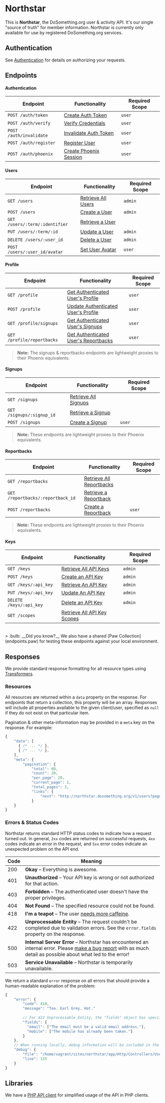 # Northstar

This is __Northstar__, the DoSomething.org user & activity API. It's our single "source of truth" for member
information. Northstar is currently only available for use by registered DoSomething.org services.

## Authentication
See [Authentication](authentication.md) for details on authorizing your requests.
<br>

## Endpoints 
#### Authentication
Endpoint                  | Functionality                                                      | Required Scope
------------------------- | ------------------------------------------------------------------ | --------------
`POST /auth/token`        | [Create Auth Token](endpoints/auth.md#create-token)                | `user`
`POST /auth/verify`       | [Verify Credentials](endpoints/auth.md#verify-credentials)         | `user`
`POST /auth/invalidate`   | [Invalidate Auth Token](endpoints/auth.md#invalidate-token)        | `user`
`POST /auth/register`     | [Register User](endpoints/auth.md#register-user)                   | `user`
`POST /auth/phoenix`      | [Create Phoenix Session](endpoints/auth.md#create-phoenix-session) | `user`

#### Users
Endpoint                                     | Functionality                                            | Required Scope
-------------------------------------------- | -------------------------------------------------------- | --------------
`GET /users`                             | [Retrieve All Users](endpoints/users.md#retrieve-all-users) | `admin`
`POST /users`                            | [Create a User](endpoints/users.md#create-a-user) | `admin`
`GET /users/:term/:identifier`           | [Retrieve a User](endpoints/users.md#retrieve-a-user) 
`PUT /users/:term/:id`                   | [Update a User](endpoints/users.md#update-a-user) | `admin`
`DELETE /users/:user_id`                 | [Delete a User](endpoints/users.md#delete-a-user) | `admin`
`POST /users/:user_id/avatar`            | [Set User Avatar](endpoints/users.md#set-user-avatar) | `user`

#### Profile
Endpoint                                     | Functionality                                            | Required Scope
-------------------------------------------- | -------------------------------------------------------- | --------------
`GET /profile`                           | [Get Authenticated User's Profile](endpoints/profile.md#get-profile) | `user`
`POST /profile`                          | [Update Authenticated User's Profile](endpoints/profile.md#post-profile) | `user`
`GET /profile/signups`                   | [Get Authenticated User's Signups](endpoints/profile.md#get-authenticated-users-signups) | `user`
`GET /profile/reportbacks`               | [Get Authenticated User's Reportbacks](endpoints/profile.md#get-authenticated-user-reportbacks) | `user`

> __Note:__ The signups & reportbacks endpoints are lightweight proxies to their Phoenix equivalents.

#### Signups
Endpoint                                     | Functionality                                            | Required Scope
-------------------------------------------- | -------------------------------------------------------- | --------------
`GET /signups`                           | [Retrieve All Signups](endpoints/signups.md#retrieve-all-signups) |
`GET /signups/:signup_id`                | [Retrieve a Signup](endpoints/signups.md#retrieve-a-signup)  |
`POST /signups`                          | [Create a Signup](endpoints/signups.md#create-a-signup)      | `user`

> __Note:__ These endpoints are lightweight proxies to their Phoenix equivalents.

#### Reportbacks
Endpoint                                     | Functionality                                            | Required Scope
-------------------------------------------- | -------------------------------------------------------- | --------------
`GET /reportbacks`                       | [Retrieve All Reportbacks](endpoints/reportbacks.md#retrieve-all-reportbacks) |
`GET /reportbacks/:reportback_id`        | [Retrieve a Reportback](endpoints/reportbacks.md#retrieve-a-reportback) |
`POST /reportbacks`                      | [Create a Reportback](endpoints/reportbacks.md#create-a-reportback) | `user`

> __Note:__ These endpoints are lightweight proxies to their Phoenix equivalents.

#### Keys
Endpoint                                     | Functionality                                            | Required Scope
-------------------------------------------- | -------------------------------------------------------- | --------------
`GET /keys`                                  | [Retrieve All API Keys](endpoints/keys.md#retrieve-all-api-keys)  | `admin`
`POST /keys`                                 | [Create an API Key](endpoints/keys.md#create-an-api-key) | `admin`
`GET /keys/:api_key`                         | [Retrieve An API Key](endpoints/keys.md#retrieve-an-api-key) | `admin`
`PUT /keys/:api_key`                         | [Update An API Key](endpoints/keys.md#update-an-api-key) | `admin`
`DELETE /keys/:api_key`                      | [Delete an API Key](endpoints/keys.md#delete-an-api-key) | `admin`
`GET /scopes`                                | [Retrieve All API Key Scopes](endpoints/keys.md#retrieve-all-api-key-scopes) |

<br>
> :bulb: __Did you know?__ We also have a shared [Paw Collection](endpoints.paw) for testing these endpoints against your local environment.  

<br>

## Responses

We provide standard response formatting for all resource types using [Transformers](https://github.com/DoSomething/northstar/tree/dev/app/Http/Transformers).

### Resources
All resources are returned within a `data` property on the response. For endpoints that return a collection, this property
will be an array. Responses will include all properties available to the given client/user, specified as `null` if they
do not exist on that particular item.

Pagination & other meta-information may be provided in a `meta` key on the response. For example:

```js
{
    "data": [
      { /* ... */ },
      { /* ... */ },
    ],
    "meta": {
        "pagination": {
            "total": 60,
            "count": 20,
            "per_page": 20,
            "current_page": 1,
            "total_pages": 3,
            "links": {
                "next": "http://northstar.dosomething.org/v1/users?page=2"
            }
    }
}
```

### Errors & Status Codes
Northstar returns standard HTTP status codes to indicate how a request turned out. In general, `2xx` codes are returned
on successful requests, `4xx` codes indicate an error in the request, and `5xx` error codes indicate an unexpected 
problem on the API end.

Code | Meaning
---- | -------
200  | __Okay__ – Everything is awesome.
401  | __Unauthorized__ – Your API key is wrong or not authorized for that action.
403  | __Forbidden__ – The authenticated user doesn't have the proper privileges.
404  | __Not Found__ – The specified resource could not be found.
418  | __I'm a teapot__ – The user [needs more caffeine](https://www.ietf.org/rfc/rfc2324.txt).
422  | __Unprocessable Entity__ – The request couldn't be completed due to validation errors. See the `error.fields` property on the response.
500  | __Internal Server Error__ – Northstar has encountered an internal error. Please [make a bug report](https://github.com/DoSomething/northstar/issues/new) with as much detail as possible about what led to the error!
503  | __Service Unavailable__ – Northstar is temporarily unavailable.

We return a standard `error` response on all errors that should provide a human-readable explanation
of the problem:

```js
{
    "error": {
        "code": 418,
        "message": "Tea. Earl Grey. Hot."
        
        // For 422 Unprocessable Entity, the "fields" object has specific validation errors:
        "fields": {
          "email": ["The email must be a valid email address."],
          "mobile": ["The mobile has already been taken."]
        }
    },
    // When running locally, debug information will be included in the response:
    "debug": {
        "file": "/home/vagrant/sites/northstar/app/Http/Controllers/UserController.php",
        "line": 115
    }
}
```


## Libraries
We have a [PHP API client](https://github.com/DoSomething/northstar-php) for simplified usage of the API in PHP clients.
